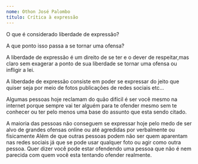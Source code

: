 ```yaml
---
nome: Othon José Palombo
título: Crítica à expressão 
---
```


O que é considerado liberdade de expressão?

A que ponto isso passa a se tornar uma ofensa?

A liberdade de expressão é um direito de se ter e o dever de respeitar,mas claro sem exagerar a ponto de sua liberdade se tornar uma ofensa ou infligir a lei.

A liberdade de expressão consiste em poder se expressar do jeito que quiser seja por meio de fotos publicações de redes sociais etc...

Algumas pessoas hoje reclamam do quão difícil é ser você mesmo na internet porque sempre vai ter alguém para te ofender mesmo sem te conhecer ou ter pelo menos uma base do assunto que esta sendo citado.

A maioria das pessoas não conseguem  se expressar hoje pelo medo de ser alvo de grandes ofensas online ou até agredidas por verbalmente ou fisicamente 
Além de que outras pessoas podem não ser quem aparentam nas redes sociais já que se pode usar qualquer foto ou agir como outra pessoa. Quer dizer você pode estar ofendendo uma pessoa que não é nem parecida com quem você esta tentando ofender realmente.
